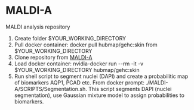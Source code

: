 # MALDI-A
MALDI analysis repository
1. Create folder $YOUR_WORKING_DIRECTORY 
2. Pull docker container: docker pull hubmap/gehc:skin from $YOUR_WORKING_DIRECTORY
3. Clone repository from [MALDI-A](https://github.com/hubmapconsortium/MALDI-A.git)   
5. Load docker container: nvidia-docker run --rm -it -v $YOUR_WORKING_DIRECTORY hubmap/gehc:skin
6. Run shell script to segment nuclei (DAPI) and create a probabilitic map of biomarkers AQP1, PCAD etc. From docker prompt: ./MALDI-A/SCRIPTS/Segmentation.sh. This script segments DAPI (nuclei segmentation), use Gaussian mixture model to assign probabilities to biomarkers.   
